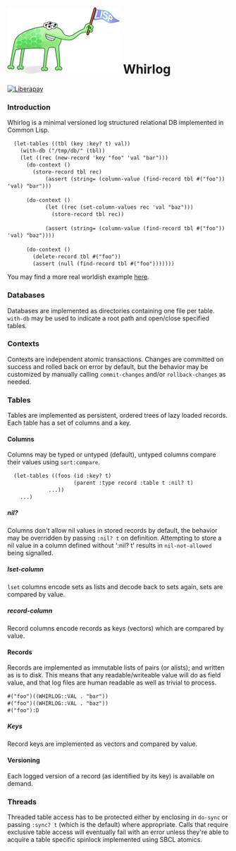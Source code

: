 # ![Lisp Mascot](lisp.png?raw=true) Whirlog

[![Liberapay](https://liberapay.com/assets/widgets/donate.svg)](https://liberapay.com/andreas7/donate)

### Introduction
Whirlog is a minimal versioned log structured relational DB implemented in Common Lisp.

```
  (let-tables ((tbl (key :key? t) val))
    (with-db ("/tmp/db/" (tbl))
	(let ((rec (new-record 'key "foo" 'val "bar")))
	  (do-context ()
	    (store-record tbl rec)
            (assert (string= (column-value (find-record tbl #("foo")) 'val) "bar")))
	  
	  (do-context ()
            (let ((rec (set-column-values rec 'val "baz")))
              (store-record tbl rec))

            (assert (string= (column-value (find-record tbl #("foo")) 'val) "baz"))))
	  
	  (do-context ()
	    (delete-record tbl #("foo"))
	    (assert (null (find-record tbl #("foo")))))))
```

You may find a more real worldish example [here](https://github.com/codr7/shedulr/blob/main/shedulr.lisp).

### Databases
Databases are implemented as directories containing one file per table. `with-db` may be used to indicate a root path and open/close specified tables.

### Contexts
Contexts are independent atomic transactions. Changes are committed on success and rolled back on error by default, but the behavior may be customized by manually calling `commit-changes` and/or `rollback-changes` as needed.

### Tables
Tables are implemented as persistent, ordered trees of lazy loaded records.
Each table has a set of columns and a key.

#### Columns
Columns may be typed or untyped (default), untyped columns compare their values using `sort:compare`.

```
  (let-tables ((foos (id :key? t)
                     (parent :type record :table t :nil? t)
		     ...))
    ...)
```
##### nil?
Columns don't allow nil values in stored records by default, the behavior may be overridden by passing `:nil? t` on definition. Attempting to store a nil value in a column defined without ':nil? t' results in `nil-not-allowed` being signalled. 

##### lset-column
`lset` columns encode sets as lists and decode back to sets again, sets are compared by value.

##### record-column
Record columns encode records as keys (vectors) which are compared by value.

#### Records
Records are implemented as immutable lists of pairs (or alists); and written as is to disk. This means that any readable/writeable value will do as field value, and that log files are human readable as well as trivial to process.

```
#("foo")((WHIRLOG::VAL . "bar"))
#("foo")((WHIRLOG::VAL . "baz"))
#("foo"):D
```

##### Keys
Record keys are implemented as vectors and compared by value.

#### Versioning
Each logged version of a record (as identified by its key) is available on demand.

### Threads
Threaded table access has to be protected either by enclosing in `do-sync` or passing `:sync? t` (which is the default) where appropriate. Calls that require exclusive table access will eventually fail with an error unless they're able to acquire a table specific spinlock implemented using SBCL atomics.